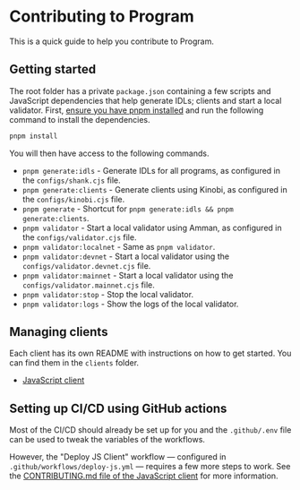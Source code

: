 # Contributing to Program

This is a quick guide to help you contribute to Program.

## Getting started

The root folder has a private `package.json` containing a few scripts and JavaScript dependencies that help generate IDLs; clients and start a local validator. First, [ensure you have pnpm installed](https://pnpm.io/installation) and run the following command to install the dependencies.

```sh
pnpm install
```

You will then have access to the following commands.

- `pnpm generate:idls` - Generate IDLs for all programs, as configured in the `configs/shank.cjs` file.
- `pnpm generate:clients` - Generate clients using Kinobi, as configured in the `configs/kinobi.cjs` file.
- `pnpm generate` - Shortcut for `pnpm generate:idls && pnpm generate:clients`.
- `pnpm validator` - Start a local validator using Amman, as configured in the `configs/validator.cjs` file.
- `pnpm validator:localnet` - Same as `pnpm validator`.
- `pnpm validator:devnet` - Start a local validator using the `configs/validator.devnet.cjs` file.
- `pnpm validator:mainnet` - Start a local validator using the `configs/validator.mainnet.cjs` file.
- `pnpm validator:stop` - Stop the local validator.
- `pnpm validator:logs` - Show the logs of the local validator.

## Managing clients

Each client has its own README with instructions on how to get started. You can find them in the `clients` folder.

- [JavaScript client](./clients/js/README.md)

## Setting up CI/CD using GitHub actions

Most of the CI/CD should already be set up for you and the `.github/.env` file can be used to tweak the variables of the workflows.

However, the "Deploy JS Client" workflow — configured in `.github/workflows/deploy-js.yml` — requires a few more steps to work. See the [CONTRIBUTING.md file of the JavaScript client](./clients/js/CONTRIBUTING.md#setting-up-github-actions) for more information.
